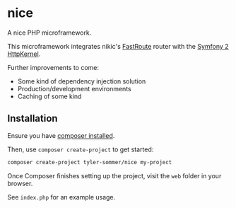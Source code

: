nice
====

A nice PHP microframework.

This microframework integrates nikic's [FastRoute](https://github.com/nikic/FastRoute) router with the [Symfony 2 HttpKernel](https://github.com/symfony/http-kernel).

Further improvements to come:

* Some kind of dependency injection solution
* Production/development environments
* Caching of some kind


Installation
------------

Ensure you have [composer installed](http://getcomposer.org/).

Then, use `composer create-project` to get started:

```bash
composer create-project tyler-sommer/nice my-project
```

Once Composer finishes setting up the project, visit the `web` folder in your browser.

See `index.php` for an example usage.